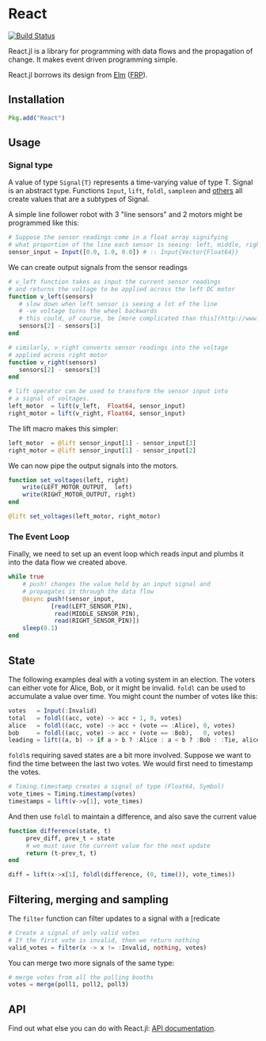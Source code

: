 # React

[![Build Status](https://travis-ci.org/shashi/React.jl.png)](https://travis-ci.org/shashi/React.jl)

React.jl is a library for programming with data flows and the propagation of change. It makes event driven programming simple.

React.jl borrows its design from [Elm](http://elm-lang.org/) ([FRP](http://elm-lang.org/learn/What-is-FRP.elm)).

## Installation

```julia
Pkg.add("React")
```

## Usage

### Signal type
A value of type `Signal{T}` represents a time-varying value of type T. Signal is an abstract type. Functions `Input`, `lift`, `foldl`, `sampleon` and [others](#API) all create values that are a subtypes of Signal.

A simple line follower robot with 3 "line sensors" and 2 motors might be programmed like this:
```julia
# Suppose the sensor readings come in a float array signifying
# what proportion of the line each sensor is seeing: left, middle, right
sensor_input = Input([0.0, 1.0, 0.0]) # :: Input{Vector{Float64}}
```

We can create output signals from the sensor readings
```julia
# v_left function takes as input the current sensor readings
# and returns the voltage to be applied across the left DC motor
function v_left(sensors)
   # slow down when left sensor is seeing a lot of the line
   # -ve voltage turns the wheel backwards
   # this could, of course, be [more complicated than this](http://www.societyofrobots.com/member_tutorials/book/export/html/350).
   sensors[2] - sensors[1]
end

# similarly, v_right converts sensor readings into the voltage
# applied across right motor
function v_right(sensors)
   sensors[2] - sensors[3]
end

# lift operator can be used to transform the sensor input into
# a signal of voltages.
left_motor  = lift(v_left,  Float64, sensor_input)
right_motor = lift(v_right, Float64, sensor_input)
```

The lift macro makes this simpler:

```julia
left_motor  = @lift sensor_input[1] - sensor_input[3]
right_motor = @lift sensor_input[1] - sensor_input[2]
```

We can now pipe the output signals into the motors.
```julia
function set_voltages(left, right)
	write(LEFT_MOTOR_OUTPUT,  left)
	write(RIGHT_MOTOR_OUTPUT, right)
end

@lift set_voltages(left_motor, right_motor)
```

### The Event Loop
Finally, we need to set up an event loop which reads input and plumbs it into the data flow we created above.

```julia
while true
    # push! changes the value held by an input signal and
    # propagates it through the data flow
    @async push!(sensor_input,
            [read(LEFT_SENSOR_PIN),
             read(MIDDLE_SENSOR_PIN),
             read(RIGHT_SENSOR_PIN)])
    sleep(0.1)
end
```

## State
The following examples deal with a voting system in an election. The voters can either vote for Alice, Bob, or it might be invalid. `foldl` can be used to accumulate a value over time. You might count the number of votes like this:
```julia
votes   = Input(:Invalid)
total   = foldl((acc, vote) -> acc + 1, 0, votes)
alice   = foldl((acc, vote) -> acc + (vote == :Alice), 0, votes)
bob     = foldl((acc, vote) -> acc + (vote == :Bob),   0, votes)
leading = lift((a, b) -> if a > b ? :Alice : a < b ? :Bob : :Tie, alice, bob)
```

`foldl`s requiring saved states are a bit more involved. Suppose we want to find the time between the last two votes. We would first need to timestamp the votes.
```julia
# Timing.timestamp creates a signal of type (Float64, Symbol)
vote_times = Timing.timestamp(votes)
timestamps = lift(v->v[1], vote_times)
```
And then use `foldl` to maintain a difference, and also save the current value
```julia
function difference(state, t)
     prev_diff, prev_t = state
     # we must save the current value for the next update
     return (t-prev_t, t)
end

diff = lift(x->x[1], foldl(difference, (0, time()), vote_times))
```

## Filtering, merging and sampling

The `filter` function can filter updates to a signal with a [redicate

```julia
# Create a signal of only valid votes
# If the first vote is invalid, then we return nothing
valid_votes = filter(x -> x != :Invalid, nothing, votes)
```

You can merge two more signals of the same type:

```julia
# merge votes from all the polling booths
votes = merge(poll1, poll2, poll3)
```

## API
Find out what else you can do with React.jl: [API documentation](http://shashi.github.io/React.jl).
